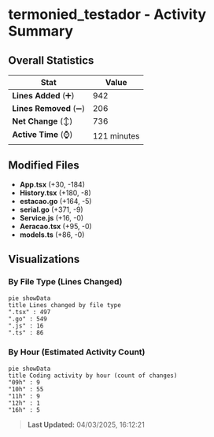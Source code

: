 # termonied_testador - Activity Summary 

## Overall Statistics

| Stat                   | Value                                                             |
| ---------------------- | ----------------------------------------------------------------- |
| **Lines Added** (➕)   | 942                                          |
| **Lines Removed** (➖) | 206                                        |
| **Net Change** (↕)    | 736                |
| **Active Time** (⌚)   | 121 minutes |


## Modified Files
- **App.tsx** (+30, -184)
- **History.tsx** (+180, -8)
- **estacao.go** (+164, -5)
- **serial.go** (+371, -9)
- **Service.js** (+16, -0)
- **Aeracao.tsx** (+95, -0)
- **models.ts** (+86, -0)

## Visualizations

### By File Type (Lines Changed)

```mermaid
pie showData
title Lines changed by file type
".tsx" : 497
".go" : 549
".js" : 16
".ts" : 86
```

### By Hour (Estimated Activity Count)

```mermaid
pie showData
title Coding activity by hour (count of changes)
"09h" : 9
"10h" : 55
"11h" : 9
"12h" : 1
"16h" : 5
```


> **Last Updated:** 04/03/2025, 16:12:21